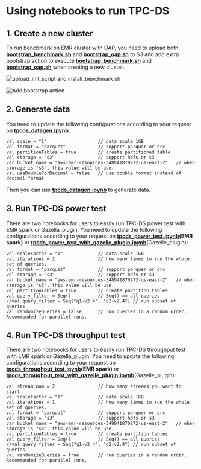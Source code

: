 # Using notebooks to run TPC-DS

## 1. Create a new cluster

To run bencbmark on EMR cluster with OAP, you need to upload both **[bootstrap_benchmark.sh](https://raw.githubusercontent.com/oap-project/oap-tools/branch-1.2/integrations/oap/emr/benchmark/bootstrap_benchmark.sh)** and **[bootstrap_oap.sh](https://raw.githubusercontent.com/oap-project/oap-tools/branch-1.2/integrations/oap/emr/bootstrap_oap.sh)** to S3 and add extra bootstrap action to execute **[bootstrap_benchmark.sh](https://raw.githubusercontent.com/oap-project/oap-tools/branch-1.2/integrations/oap/emr/benchmark/bootstrap_benchmark.sh)** and **[bootstrap_oap.sh](https://raw.githubusercontent.com/oap-project/oap-tools/branch-1.2/integrations/oap/emr/bootstrap_oap.sh)** when creating a new cluster.

![upload_init_script and install_benchmark.sh](../imgs/upload_all_scripts_to_S3.PNG)

![Add bootstrap action](../imgs/add-bootstrap-benchmark.PNG)

## 2. Generate data
You need to update the following configurations according to your request on **[tpcds_datagen.ipynb](./tpcds_datagen.ipynb)**:
```
val scale = "1"                   // data scale 1GB
val format = "parquet"            // support parquer or orc
val partitionTables = true        // create partitioned table
val storage = "s3"                // support hdfs or s3
var bucket_name = "aws-emr-resources-348941870272-us-east-2"   // when storage is "s3", this value will be use.
val useDoubleForDecimal = false   // use double format instead of decimal format
```
Then you can use **[tpcds_datagen.ipynb](./tpcds_datagen.ipynb)** to generate data.

## 3. Run TPC-DS power test

There are two notebooks for users to easily run TPC-DS power test with EMR spark or Gazella_plugin.
You need to update the following configurations according to your request on **[tpcds_power_test.ipynb](./tpcds_power_test.ipynb)(EMR spark)** or **[tpcds_power_test_with_gazelle_plugin.ipynb](./tpcds_power_test_with_gazelle_plugin.ipynb)**(Gazelle_plugin):
```
val scaleFactor = "1"             // data scale 1GB
val iterations = 1                // how many times to run the whole set of queries.
val format = "parquet"            // support parquer or orc
val storage = "s3"                // support hdfs or s3
var bucket_name = "aws-emr-resources-348941870272-us-east-2"   // when storage is "s3", this value will be use.
val partitionTables = true        // create partition tables
val query_filter = Seq()          // Seq() == all queries
//val query_filter = Seq("q1-v2.4", "q2-v2.4") // run subset of queries
val randomizeQueries = false      // run queries in a random order. Recommended for parallel runs.
```

## 4. Run TPC-DS throughput test
There are two notebooks for users to easily run TPC-DS throughput test with EMR spark or Gazella_plugin.
You need to update the following configurations according to your request on **[tpcds_throughput_test.ipynb](./tpcds_throughput_test.ipynb)(EMR spark)** or **[tpcds_throughput_test_with_gazelle_plugin.ipynb](./tpcds_throughput_test_with_gazelle_plugin.ipynb)**(Gazelle_plugin):
```
val stream_num = 2                // how many streams you want to start 
val scaleFactor = "1"             // data scale 1GB
val iterations = 1                // how many times to run the whole set of queries.
val format = "parquet"            // support parquer or orc
val storage = "s3"                // support hdfs or s3
var bucket_name = "aws-emr-resources-348941870272-us-east-2"   // when storage is "s3", this value will be use.
val partitionTables = true        // create partition tables
val query_filter = Seq()          // Seq() == all queries
//val query_filter = Seq("q1-v2.4", "q2-v2.4") // run subset of queries
val randomizeQueries = true       // run queries in a random order. Recommended for parallel runs.
```
